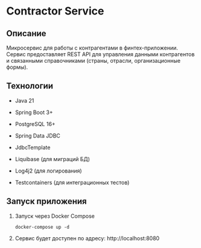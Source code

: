 # Contractor Service
## Описание
Микросервис для работы с контрагентами в финтех-приложении. Сервис предоставляет REST API для управления данными контрагентов и связанными справочниками (страны, отрасли, организационные формы).

## Технологии
- Java 21

- Spring Boot 3+

- PostgreSQL 16+

- Spring Data JDBC

- JdbcTemplate

- Liquibase (для миграций БД)

- Log4j2 (для логирования)

- Testcontainers (для интеграционных тестов)


## Запуск приложения
1. Запуск через Docker Compose

   `docker-compose up -d`
   
2. Сервис будет доступен по адресу: http://localhost:8080